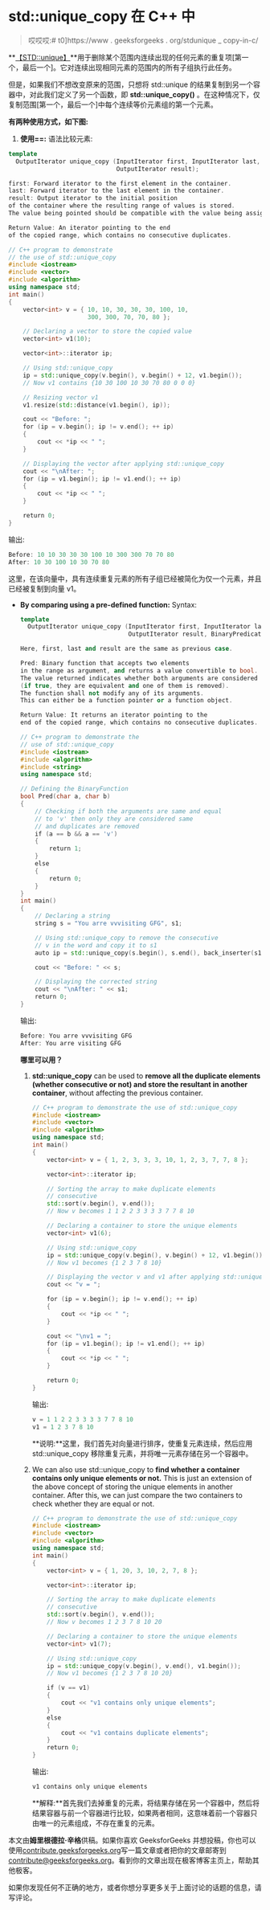 # std::unique_copy 在 C++ 中

> 哎哎哎:# t0]https://www . geeksforgeeks . org/stdunique _ copy-in-c/

**[【STD::unique】](https://www.geeksforgeeks.org/stdunique-in-cpp/)**用于删除某个范围内连续出现的任何元素的重复项[第一个，最后一个]。它对连续出现相同元素的范围内的所有子组执行此任务。

但是，如果我们不想改变原来的范围，只想将 std::unique 的结果复制到另一个容器中，对此我们定义了另一个函数，即 **std::unique_copy()** 。在这种情况下，仅复制范围[第一个，最后一个]中每个连续等价元素组的第一个元素。

**有两种使用方式，如下图:**

1.  **使用==:**
    语法比较元素:

```cpp
template 
  OutputIterator unique_copy (InputIterator first, InputIterator last,
                              OutputIterator result);

first: Forward iterator to the first element in the container.
last: Forward iterator to the last element in the container.
result: Output iterator to the initial position 
of the container where the resulting range of values is stored. 
The value being pointed should be compatible with the value being assigned.

Return Value: An iterator pointing to the end 
of the copied range, which contains no consecutive duplicates.

```

```cpp
// C++ program to demonstrate 
// the use of std::unique_copy
#include <iostream>
#include <vector>
#include <algorithm>
using namespace std;
int main()
{
    vector<int> v = { 10, 10, 30, 30, 30, 100, 10,
                      300, 300, 70, 70, 80 };

    // Declaring a vector to store the copied value
    vector<int> v1(10);

    vector<int>::iterator ip;

    // Using std::unique_copy
    ip = std::unique_copy(v.begin(), v.begin() + 12, v1.begin());
    // Now v1 contains {10 30 100 10 30 70 80 0 0 0}

    // Resizing vector v1
    v1.resize(std::distance(v1.begin(), ip));

    cout << "Before: ";
    for (ip = v.begin(); ip != v.end(); ++ ip) 
    {
        cout << *ip << " ";
    }

    // Displaying the vector after applying std::unique_copy
    cout << "\nAfter: ";
    for (ip = v1.begin(); ip != v1.end(); ++ ip) 
    {
        cout << *ip << " ";
    }

    return 0;
}
```

输出:

```cpp
Before: 10 10 30 30 30 100 10 300 300 70 70 80
After: 10 30 100 10 30 70 80 

```

这里，在该向量中，具有连续重复元素的所有子组已经被简化为仅一个元素，并且已经被复制到向量 v1。

*   **By comparing using a pre-defined function:**
    Syntax:

    ```cpp
    template 
      OutputIterator unique_copy (InputIterator first, InputIterator last,
                                  OutputIterator result, BinaryPredicate pred);

    Here, first, last and result are the same as previous case.

    Pred: Binary function that accepts two elements 
    in the range as argument, and returns a value convertible to bool. 
    The value returned indicates whether both arguments are considered equivalent
    (if true, they are equivalent and one of them is removed).
    The function shall not modify any of its arguments.
    This can either be a function pointer or a function object.

    Return Value: It returns an iterator pointing to the 
    end of the copied range, which contains no consecutive duplicates.
    ```

    ```cpp
    // C++ program to demonstrate the 
    // use of std::unique_copy
    #include <iostream>
    #include <algorithm>
    #include <string>
    using namespace std;

    // Defining the BinaryFunction
    bool Pred(char a, char b)
    {
        // Checking if both the arguments are same and equal
        // to 'v' then only they are considered same
        // and duplicates are removed
        if (a == b && a == 'v') 
        {
            return 1;
        } 
        else 
        {
            return 0;
        }
    }
    int main()
    {
        // Declaring a string
        string s = "You arre vvvisiting GFG", s1;

        // Using std::unique_copy to remove the consecutive
        // v in the word and copy it to s1
        auto ip = std::unique_copy(s.begin(), s.end(), back_inserter(s1), Pred);

        cout << "Before: " << s;

        // Displaying the corrected string
        cout << "\nAfter: " << s1;
        return 0;
    }
    ```

    输出:

    ```cpp
    Before: You arre vvvisiting GFG
    After: You arre visiting GFG

    ```

    **哪里可以用？**

    1.  **std::unique_copy** can be used to **remove all the duplicate elements (whether consecutive or not) and store the resultant in another container**, without affecting the previous container.

        ```cpp
        // C++ program to demonstrate the use of std::unique_copy
        #include <iostream>
        #include <vector>
        #include <algorithm>
        using namespace std;
        int main()
        {
            vector<int> v = { 1, 2, 3, 3, 3, 10, 1, 2, 3, 7, 7, 8 };

            vector<int>::iterator ip;

            // Sorting the array to make duplicate elements
            // consecutive
            std::sort(v.begin(), v.end());
            // Now v becomes 1 1 2 2 3 3 3 3 7 7 8 10

            // Declaring a container to store the unique elements
            vector<int> v1(6);

            // Using std::unique_copy
            ip = std::unique_copy(v.begin(), v.begin() + 12, v1.begin());
            // Now v1 becomes {1 2 3 7 8 10}

            // Displaying the vector v and v1 after applying std::unique
            cout << "v = ";

            for (ip = v.begin(); ip != v.end(); ++ ip) 
            {
                cout << *ip << " ";
            }

            cout << "\nv1 = ";
            for (ip = v1.begin(); ip != v1.end(); ++ ip) 
            {
                cout << *ip << " ";
            }

            return 0;
        }
        ```

        输出:

        ```cpp
        v = 1 1 2 2 3 3 3 3 7 7 8 10
        v1 = 1 2 3 7 8 10

        ```

        **说明:**这里，我们首先对向量进行排序，使重复元素连续，然后应用 std::unique_copy 移除重复元素，并将唯一元素存储在另一个容器中。

    2.  We can also use std::unique_copy to **find whether a container contains only unique elements or not.** This is just an extension of the above concept of storing the unique elements in another container. After this, we can just compare the two containers to check whether they are equal or not.

        ```cpp
        // C++ program to demonstrate the use of std::unique_copy
        #include <iostream>
        #include <vector>
        #include <algorithm>
        using namespace std;
        int main()
        {
            vector<int> v = { 1, 20, 3, 10, 2, 7, 8 };

            vector<int>::iterator ip;

            // Sorting the array to make duplicate elements
            // consecutive
            std::sort(v.begin(), v.end());
            // Now v becomes 1 2 3 7 8 10 20

            // Declaring a container to store the unique elements
            vector<int> v1(7);

            // Using std::unique_copy
            ip = std::unique_copy(v.begin(), v.end(), v1.begin());
            // Now v1 becomes {1 2 3 7 8 10 20}

            if (v == v1) 
            {
                cout << "v1 contains only unique elements";
            } 
            else 
            {
                cout << "v1 contains duplicate elements";
            }
            return 0;
        }
        ```

        输出:

        ```cpp
        v1 contains only unique elements

        ```

        **解释:**首先我们去掉重复的元素，将结果存储在另一个容器中，然后将结果容器与前一个容器进行比较，如果两者相同，这意味着前一个容器只由唯一的元素组成，不存在重复的元素。

本文由**姆里根德拉·辛格**供稿。如果你喜欢 GeeksforGeeks 并想投稿，你也可以使用[contribute.geeksforgeeks.org](http://www.contribute.geeksforgeeks.org)写一篇文章或者把你的文章邮寄到 contribute@geeksforgeeks.org。看到你的文章出现在极客博客主页上，帮助其他极客。

如果你发现任何不正确的地方，或者你想分享更多关于上面讨论的话题的信息，请写评论。